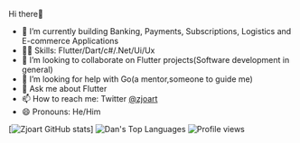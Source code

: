  Hi there🙂


- 🌱 I’m currently building Banking, Payments, Subscriptions, Logistics and E-commerce Applications
- 🏋🏼 Skills: Flutter/Dart/c#/.Net/Ui/Ux
- 👯 I’m looking to collaborate on Flutter projects(Software development in general)
- 🤔 I’m looking for help with Go(a mentor,someone to guide me)
- 💬 Ask me about Flutter
- 📫 How to reach me: Twitter [@zjoart](https://twitter.com/devjoart?s=09)
- 😄 Pronouns: He/Him

[![Zjoart GitHub stats](https://github-readme-stats.vercel.app/api?username=zjoart&theme=cobalt&show_icons=true&&line_height=40)]
![Dan's Top Languages](https://github-readme-stats.vercel.app/api/top-langs/?username=zjoart&theme=cobalt&show_icons=true)
![Profile views](https://gpvc.arturio.dev/zjoart)  


